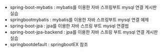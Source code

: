 - spring-boot-mybatis : mybatis를 이용한 자바 스프링부트 mysql 연결 게시판 실습
- springbootmybatis : mybatis를 이용한 자바 스프링부트 mysql 연결 예제
- spring-boot-jpa : jpa를 이용한 자바 스프링 부트 mysql 연결법
- spring-boot-jpa-backend : jpa를 이용한 자바 스프링 부트 mysql 연결 게시판 실습
- springbootdefault :  springbootEX 참조
